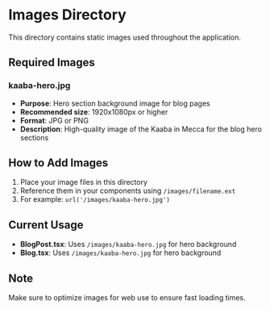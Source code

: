 # Images Directory

This directory contains static images used throughout the application.

## Required Images

### kaaba-hero.jpg
- **Purpose**: Hero section background image for blog pages
- **Recommended size**: 1920x1080px or higher
- **Format**: JPG or PNG
- **Description**: High-quality image of the Kaaba in Mecca for the blog hero sections

## How to Add Images

1. Place your image files in this directory
2. Reference them in your components using `/images/filename.ext`
3. For example: `url('/images/kaaba-hero.jpg')`

## Current Usage

- **BlogPost.tsx**: Uses `/images/kaaba-hero.jpg` for hero background
- **Blog.tsx**: Uses `/images/kaaba-hero.jpg` for hero background

## Note

Make sure to optimize images for web use to ensure fast loading times.
